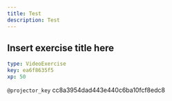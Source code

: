 ```yaml
---
title: Test
description: Test
---
```


## Insert exercise title here

```yaml
type: VideoExercise
key: ea6f8635f5
xp: 50
```

`@projector_key`
cc8a3954dad443e440c6ba10fcf8edc8
